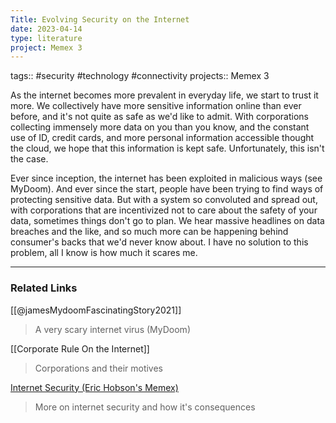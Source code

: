 ```yaml
---
Title: Evolving Security on the Internet
date: 2023-04-14
type: literature
project: Memex 3
---
```

tags:: #security #technology #connectivity 
projects:: Memex 3


As the internet becomes more prevalent in everyday life, we start to trust it more. We collectively have more sensitive information online than ever before, and it's not quite as safe as we'd like to admit. With corporations collecting immensely more data on you than you know, and the constant use of ID, credit cards, and more personal information accessible thought the cloud, we hope that this information is kept safe. Unfortunately, this isn't the case.

Ever since inception, the internet has been exploited in malicious ways (see MyDoom). And ever since the start, people have been trying to find ways of protecting sensitive data. But with a system so convoluted and spread out, with corporations that are incentivized not to care about the safety of your data, sometimes things don't go to plan. We hear massive headlines on data breaches and the like, and so much more can be happening behind consumer's backs that we'd never know about. I have no solution to this problem, all I know is how much it scares me.

---

### Related Links
[[@jamesMydoomFascinatingStory2021]]
> A very scary internet virus (MyDoom)

[[Corporate Rule On the Internet]]
> Corporations and their motives

[Internet Security (Eric Hobson's Memex)](https://erichobson.com/memex/note/Internet-Security)
> More on internet security and how it's consequences

